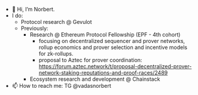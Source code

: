 - 👋 Hi, I’m Norbert.
- I do:
    - Protocol research @ Gevulot 
    - Previously:
        - Research @ Ethereum Protocol Fellowship (EPF - 4th cohort)
            - focusing on decentralized sequencer and prover networks, rollup economics and prover selection and incentive models for zk-rollups.
            - proposal to Aztec for prover coordination: https://forum.aztec.network/t/proposal-decentralized-prover-network-staking-reputations-and-proof-races/2489
        - Ecosystem research and development @ Chainstack
- 📫 How to reach me: TG @vadasnorbert 
